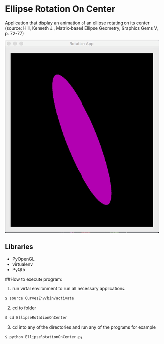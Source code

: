 # Ellipse Rotation On Center
Application that display an animation of an ellipse rotating on its center
(source: Hill, Kenneth J., Matrix-based Ellipse Geometry, Graphics Gems V, p. 72-77)

![alt text](https://github.com/RodrigoFigueroaM/CurvesAndSurfaces/blob/master/EllipseRotationOnCenter/Kapture.gif)
## Libraries
- PyOpenGL
- virtualenv
- PyQt5

##How to execute program:
1) run virtal environment to run all necessary applications.
```sh
$ source CurvesEnv/bin/activate 
```
2) cd to folder
```sh
$ cd EllipseRotationOnCenter
```
3) cd into any of the directories and run any of the programs for example
```sh
$ python EllipseRotationOnCenter.py
```
